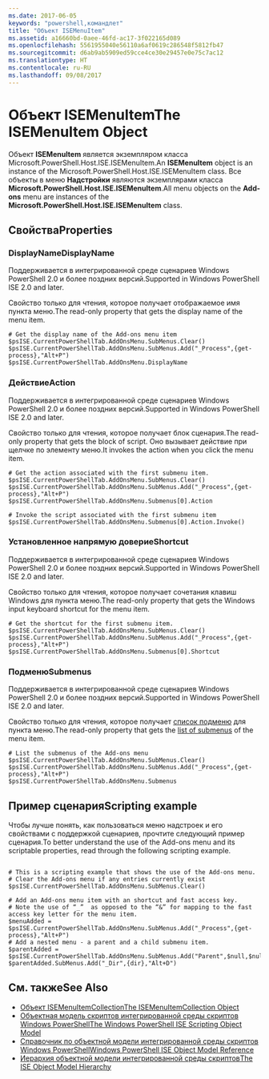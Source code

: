 ```yaml
---
ms.date: 2017-06-05
keywords: "powershell,командлет"
title: "Объект ISEMenuItem"
ms.assetid: a16660bd-0aee-46fd-ac17-3f022165d089
ms.openlocfilehash: 5561955040e56110a6af0619c286548f5812fb47
ms.sourcegitcommit: d6ab9ab5909ed59cce4ce30e29457e0e75c7ac12
ms.translationtype: HT
ms.contentlocale: ru-RU
ms.lasthandoff: 09/08/2017
---
```

# <a name="the-isemenuitem-object"></a><span data-ttu-id="00726-103">Объект ISEMenuItem</span><span class="sxs-lookup"><span data-stu-id="00726-103">The ISEMenuItem Object</span></span>
  <span data-ttu-id="00726-104">Объект **ISEMenuItem** является экземпляром класса Microsoft.PowerShell.Host.ISE.ISEMenuItem.</span><span class="sxs-lookup"><span data-stu-id="00726-104">An **ISEMenuItem** object is an instance of the Microsoft.PowerShell.Host.ISE.ISEMenuItem class.</span></span> <span data-ttu-id="00726-105">Все объекты в меню **Надстройки** являются экземплярами класса **Microsoft.PowerShell.Host.ISE.ISEMenuItem**.</span><span class="sxs-lookup"><span data-stu-id="00726-105">All menu objects on the **Add-ons** menu are instances of the **Microsoft.PowerShell.Host.ISE.ISEMenuItem** class.</span></span>

## <a name="properties"></a><span data-ttu-id="00726-106">Свойства</span><span class="sxs-lookup"><span data-stu-id="00726-106">Properties</span></span>

### <a name="displayname"></a><span data-ttu-id="00726-107">DisplayName</span><span class="sxs-lookup"><span data-stu-id="00726-107">DisplayName</span></span>
  <span data-ttu-id="00726-108">Поддерживается в интегрированной среде сценариев Windows PowerShell 2.0 и более поздних версий.</span><span class="sxs-lookup"><span data-stu-id="00726-108">Supported in Windows PowerShell ISE 2.0 and later.</span></span> 

 <span data-ttu-id="00726-109">Свойство только для чтения, которое получает отображаемое имя пункта меню.</span><span class="sxs-lookup"><span data-stu-id="00726-109">The read-only property that gets the display name of the menu item.</span></span>

```
# Get the display name of the Add-ons menu item
$psISE.CurrentPowerShellTab.AddOnsMenu.SubMenus.Clear()
$psISE.CurrentPowerShellTab.AddOnsMenu.SubMenus.Add("_Process",{get-process},"Alt+P")
$psISE.CurrentPowerShellTab.AddOnsMenu.DisplayName

```

### <a name="action"></a><span data-ttu-id="00726-110">Действие</span><span class="sxs-lookup"><span data-stu-id="00726-110">Action</span></span>
  <span data-ttu-id="00726-111">Поддерживается в интегрированной среде сценариев Windows PowerShell 2.0 и более поздних версий.</span><span class="sxs-lookup"><span data-stu-id="00726-111">Supported in Windows PowerShell ISE 2.0 and later.</span></span> 

 <span data-ttu-id="00726-112">Свойство только для чтения, которое получает блок сценария.</span><span class="sxs-lookup"><span data-stu-id="00726-112">The read-only property that gets the block of script.</span></span> <span data-ttu-id="00726-113">Оно вызывает действие при щелчке по элементу меню.</span><span class="sxs-lookup"><span data-stu-id="00726-113">It invokes the action when you click the menu item.</span></span>

```
# Get the action associated with the first submenu item.
$psISE.CurrentPowerShellTab.AddOnsMenu.SubMenus.Clear()
$psISE.CurrentPowerShellTab.AddOnsMenu.SubMenus.Add("_Process",{get-process},"Alt+P")
$psISE.CurrentPowerShellTab.AddOnsMenu.Submenus[0].Action

# Invoke the script associated with the first submenu item 
$psISE.CurrentPowerShellTab.AddOnsMenu.Submenus[0].Action.Invoke()
```

### <a name="shortcut"></a><span data-ttu-id="00726-114">Установленное напрямую доверие</span><span class="sxs-lookup"><span data-stu-id="00726-114">Shortcut</span></span>
  <span data-ttu-id="00726-115">Поддерживается в интегрированной среде сценариев Windows PowerShell 2.0 и более поздних версий.</span><span class="sxs-lookup"><span data-stu-id="00726-115">Supported in Windows PowerShell ISE 2.0 and later.</span></span> 

 <span data-ttu-id="00726-116">Свойство только для чтения, которое получает сочетания клавиш Windows для пункта меню.</span><span class="sxs-lookup"><span data-stu-id="00726-116">The read-only property that gets the Windows input keyboard shortcut for the menu item.</span></span>

```
# Get the shortcut for the first submenu item.
$psISE.CurrentPowerShellTab.AddOnsMenu.SubMenus.Clear()
$psISE.CurrentPowerShellTab.AddOnsMenu.SubMenus.Add("_Process",{get-process},"Alt+P")
$psISE.CurrentPowerShellTab.AddOnsMenu.Submenus[0].Shortcut
```

### <a name="submenus"></a><span data-ttu-id="00726-117">Подменю</span><span class="sxs-lookup"><span data-stu-id="00726-117">Submenus</span></span>
  <span data-ttu-id="00726-118">Поддерживается в интегрированной среде сценариев Windows PowerShell 2.0 и более поздних версий.</span><span class="sxs-lookup"><span data-stu-id="00726-118">Supported in Windows PowerShell ISE 2.0 and later.</span></span> 

 <span data-ttu-id="00726-119">Свойство только для чтения, которое получает [список подменю](The-ISEMenuItemCollection-Object.md) для пункта меню.</span><span class="sxs-lookup"><span data-stu-id="00726-119">The read-only property that gets the [list of submenus](The-ISEMenuItemCollection-Object.md) of the menu item.</span></span>

```
# List the submenus of the Add-ons menu
$psISE.CurrentPowerShellTab.AddOnsMenu.SubMenus.Clear()
$psISE.CurrentPowerShellTab.AddOnsMenu.SubMenus.Add("_Process",{get-process},"Alt+P")
$psISE.CurrentPowerShellTab.AddOnsMenu.Submenus
```

## <a name="scripting-example"></a><span data-ttu-id="00726-120">Пример сценария</span><span class="sxs-lookup"><span data-stu-id="00726-120">Scripting example</span></span>
 <span data-ttu-id="00726-121">Чтобы лучше понять, как пользоваться меню надстроек и его свойствами с поддержкой сценариев, прочтите следующий пример сценария.</span><span class="sxs-lookup"><span data-stu-id="00726-121">To better understand the use of the Add-ons menu and its scriptable properties, read through the following scripting example.</span></span>

```

# This is a scripting example that shows the use of the Add-ons menu.
# Clear the Add-ons menu if any entries currently exist
$psISE.CurrentPowerShellTab.AddOnsMenu.SubMenus.Clear()

# Add an Add-ons menu item with an shortcut and fast access key.
# Note the use of “_”  as opposed to the “&” for mapping to the fast access key letter for the menu item.
$menuAdded = $psISE.CurrentPowerShellTab.AddOnsMenu.SubMenus.Add("_Process",{get-process},"Alt+P") 
# Add a nested menu - a parent and a child submenu item. 
$parentAdded = $psISE.CurrentPowerShellTab.AddOnsMenu.SubMenus.Add("Parent",$null,$null) 
$parentAdded.SubMenus.Add("_Dir",{dir},"Alt+D")

```

## <a name="see-also"></a><span data-ttu-id="00726-122">См. также</span><span class="sxs-lookup"><span data-stu-id="00726-122">See Also</span></span>
- [<span data-ttu-id="00726-123">Объект ISEMenuItemCollection</span><span class="sxs-lookup"><span data-stu-id="00726-123">The ISEMenuItemCollection Object</span></span>](The-ISEMenuItemCollection-Object.md) 
- [<span data-ttu-id="00726-124">Объектная модель скриптов интегрированной среды скриптов Windows PowerShell</span><span class="sxs-lookup"><span data-stu-id="00726-124">The Windows PowerShell ISE Scripting Object Model</span></span>](The-Windows-PowerShell-ISE-Scripting-Object-Model.md) 
- [<span data-ttu-id="00726-125">Справочник по объектной модели интегрированной среды скриптов Windows PowerShell</span><span class="sxs-lookup"><span data-stu-id="00726-125">Windows PowerShell ISE Object Model Reference</span></span>](Windows-PowerShell-ISE-Object-Model-Reference.md)
- [<span data-ttu-id="00726-126">Иерархия объектной модели интегрированной среды скриптов</span><span class="sxs-lookup"><span data-stu-id="00726-126">The ISE Object Model Hierarchy</span></span>](The-ISE-Object-Model-Hierarchy.md)
